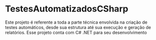 # TestesAutomatizadosCSharp
Este projeto é referente a toda a parte técnica envolvida na criação de testes automáticos, desde sua estrutura até sua execução e geração de relatórios. Esse projeto conta com C# .NET para seu desenvolvimento
